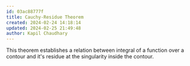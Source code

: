 ```yaml
---
id: 03ac88777f
title: Cauchy-Residue Theorem
created: 2024-02-24 14:18:14
updated: 2024-02-25 21:49:48
author: Kapil Chaudhary
---
```

This theorem establishes a relation between integral of a function over a contour and it's residue at the singularity inside the contour.